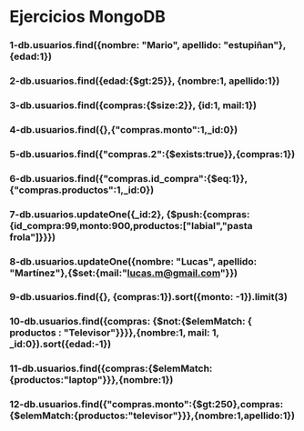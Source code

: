 # Ejercicios MongoDB
### 1-db.usuarios.find({nombre: "Mario", apellido: "estupiñan"}, {edad:1})
### 2-db.usuarios.find({edad:{$gt:25}}, {nombre:1, apellido:1})
### 3-db.usuarios.find({compras:{$size:2}}, {id:1, mail:1})
### 4-db.usuarios.find({},{"compras.monto":1,_id:0})
### 5-db.usuarios.find({"compras.2":{$exists:true}},{compras:1})
### 6-db.usuarios.find({"compras.id_compra":{$eq:1}},{"compras.productos":1,_id:0})
### 7-db.usuarios.updateOne({_id:2}, {$push:{compras:{id_compra:99,monto:900,productos:["labial","pasta frola"]}}})
### 8-db.usuarios.updateOne({nombre: "Lucas", apellido: "Martínez"},{$set:{mail:"lucas.m@gmail.com"}})
### 9-db.usuarios.find({}, {compras:1}).sort({monto: -1}).limit(3)
### 10-db.usuarios.find({compras: {$not:{$elemMatch: { productos : "Televisor"}}}},{nombre:1, mail: 1, _id:0}).sort({edad:-1})
### 11-db.usuarios.find({compras:{$elemMatch:{productos:"laptop"}}},{nombre:1})
### 12-db.usuarios.find({"compras.monto":{$gt:250},compras:{$elemMatch:{productos:"televisor"}}},{nombre:1,apellido:1})
